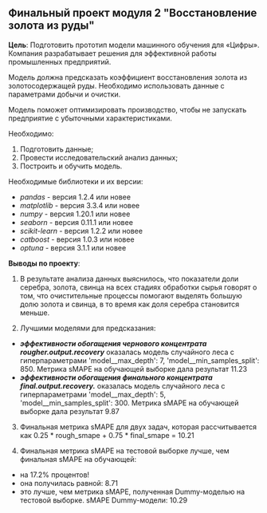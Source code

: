 ## Финальный проект модуля 2 "Восстановление золота из руды"

**Цель**: 
Подготовить прототип модели машинного обучения для «Цифры». Компания разрабатывает решения для эффективной работы промышленных предприятий.

Модель должна предсказать коэффициент восстановления золота из золотосодержащей руды. Необходимо использовать данные с параметрами добычи и очистки. 

Модель поможет оптимизировать производство, чтобы не запускать предприятие с убыточными характеристиками.

Необходимо:

1. Подготовить данные;
2. Провести исследовательский анализ данных;
3. Построить и обучить модель.

Необходимые библиотеки и их версии:
- *pandas* - версия 1.2.4 или новее
- *matplotlib* - версия 3.3.4 или новее
- *numpy* - версия 1.20.1 или новее
- *seaborn* - версия 0.11.1 или новее
- *scikit-learn* - версия 1.2.2 или новее
- *catboost* - версия 1.0.3 или новее
- *optuna* - версия 3.1.1 или новее


**Выводы по проекту**:

1. В результате анализа данных выяснилось, что показатели доли серебра, золота, свинца на всех стадиях обработки сырья говорят о том, что очистительные процессы помогают выделять большую долю золота и свинца, в то время как доля серебра становится меньше.

2. Лучшими моделями для предсказания:
- ***эффективности обогащения чернового концентрата rougher.output.recovery*** оказалась модель случайного леса с гиперпараметрами 'model__max_depth': 7, 'model__min_samples_split': 850. Метрика sMAPE на обучающей выборке дала результат 11.23
- ***эффективности обогащения финального концентрата final.output.recovery.*** оказалась модель случайного леса с гиперпараметрами 'model__max_depth': 5, 'model__min_samples_split': 300. Метрика sMAPE на обучающей выборке дала результат 9.87

3. Финальная метрика sMAPE для двух задач, которая рассчитывается как 0.25 * rough_smape + 0.75 * final_smape = 
10.21

4. Финальная метрика sMAPE на тестовой выборке лучше, чем финальная sMAPE на обучающей:
- на 17.2% процентов!
- она получилась равной: 8.71
- это лучше, чем метрика sMAPE, полученная Dummy-моделью на тестовой выборке. sMAPE Dummy-модели: 10.29
